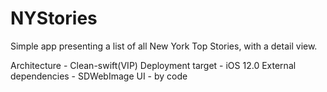 # NYStories
Simple app presenting a list of all New York Top Stories, with a detail view.

Architecture - Clean-swift(VIP)
Deployment target - iOS 12.0
External dependencies - SDWebImage
UI - by code
